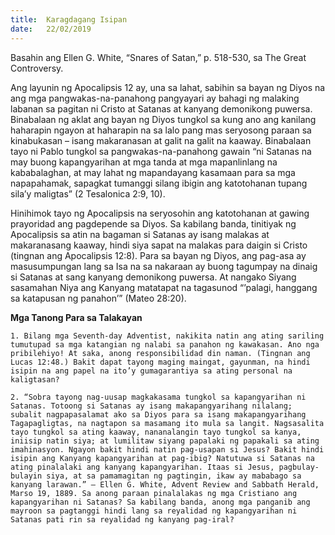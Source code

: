```yaml
---
title:  Karagdagang Isipan
date:   22/02/2019
---
```


Basahin ang Ellen G. White, “Snares of Satan,” p. 518-530, sa The Great Controversy.

Ang layunin ng Apocalipsis 12 ay, una sa lahat, sabihin sa bayan ng Diyos na ang mga pangwakas-na-panahong pangyayari ay bahagi ng malaking labanan sa pagitan ni Cristo at Satanas at kanyang demonikong puwersa. Binabalaan ng aklat ang bayan ng Diyos tungkol sa kung ano ang kanilang haharapin ngayon at haharapin na sa lalo pang mas seryosong paraan sa kinabukasan – isang makaranasan at galit na galit na kaaway. Binabalaan tayo ni Pablo tungkol sa pangwakas-na-panahong gawain “ni Satanas na may buong kapangyarihan at mga tanda at mga mapanlinlang na kababalaghan, at may lahat ng mapandayang kasamaan para sa mga napapahamak, sapagkat tumanggi silang ibigin ang katotohanan tupang sila’y maligtas” (2 Tesalonica 2:9, 10).

Hinihimok tayo ng Apocalipsis na seryosohin ang katotohanan at gawing prayoridad ang pagdepende sa Diyos. Sa kabilang banda, tinitiyak ng Apocalipsis sa atin na bagaman si Satanas ay isang malakas at makaranasang kaaway, hindi siya sapat na malakas para daigin si Cristo (tingnan ang Apocalipsis 12:8). Para sa bayan ng Diyos, ang pag-asa ay masusumpungan lang sa Isa na sa nakaraan ay buong tagumpay na dinaig si Satanas at sang kanyang demonikong puwersa. At nangako Siyang sasamahan Niya ang Kanyang matatapat na tagasunod “’palagi, hanggang sa katapusan ng panahon’” (Mateo 28:20).

**Mga Tanong Para sa Talakayan**

`1. Bilang mga Seventh-day Adventist, nakikita natin ang ating sariling tumutupad sa mga katangian ng nalabi sa panahon ng kawakasan. Ano nga pribilehiyo! At saka, anong responsibilidad din naman. (Tingnan ang Lucas 12:48.) Bakit dapat tayong maging maingat, gayunman, na hindi isipin na ang papel na ito’y gumagarantiya sa ating personal na kaligtasan?`

`2. “Sobra tayong nag-uusap magkakasama tungkol sa kapangyarihan ni Satanas. Totoong si Satanas ay isang makapangyarihang nilalang; subalit nagpapasalamat ako sa Diyos para sa isang makapangyarihang Tagapagligtas, na nagtapon sa masamang ito mula sa langit. Nagsasalita tayo tungkol sa ating kaaway, nananalangin tayo tungkol sa kanya, iniisip natin siya; at lumilitaw siyang papalaki ng papakali sa ating imahinasyon. Ngayon bakit hindi natin pag-usapan si Jesus? Bakit hindi isipin ang Kanyang kapangyarihan at pag-ibig? Natutuwa si Satanas na ating pinalalaki ang kanyang kapangyarihan. Itaas si Jesus, pagbulay-bulayin siya, at sa pamamagitan ng pagtingin, ikaw ay mababago sa kanyang larawan.” – Ellen G. White, Advent Review and Sabbath Herald, Marso 19, 1889. Sa anong paraan pinalalakas ng mga Cristiano ang kapangyarihan ni Satanas? Sa kabilang banda, anong mga panganib ang mayroon sa pagtanggi hindi lang sa reyalidad ng kapangyarihan ni Satanas pati rin sa reyalidad ng kanyang pag-iral?`